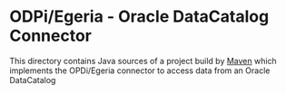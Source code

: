 # ODPi/Egeria - Oracle DataCatalog Connector

This directory contains Java sources of a project build by
[Maven](https://maven.apache.org) which implements the OPDi/Egeria connector to
access data from an Oracle DataCatalog


